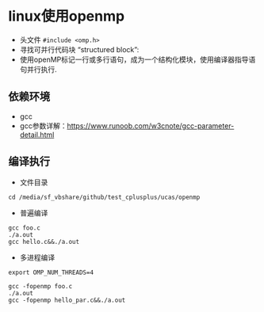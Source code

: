 # linux使用openmp

- 头文件 `#include <omp.h>`
- 寻找可并行代码块 “structured block”:
- 使用openMP标记一行或多行语句，成为一个结构化模块，使用编译器指导语句并行执行.

## 依赖环境

- gcc
- gcc参数详解：<https://www.runoob.com/w3cnote/gcc-parameter-detail.html>

## 编译执行

- 文件目录

~~~shell
cd /media/sf_vbshare/github/test_cplusplus/ucas/openmp
~~~

- 普遍编译

~~~shell
gcc foo.c
./a.out
gcc hello.c&&./a.out
~~~

- 多进程编译

~~~shell
export OMP_NUM_THREADS=4

gcc -fopenmp foo.c
./a.out
gcc -fopenmp hello_par.c&&./a.out
~~~
